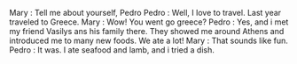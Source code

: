 Mary : Tell me about yourself, Pedro
Pedro : Well, I love to travel. Last year traveled to Greece.
Mary : Wow! You went go greece? 
Pedro : Yes, and i met my friend Vasilys ans his family there.
They showed me around Athens and introduced me to many new foods.
We ate a lot!
Mary : That sounds like fun.
Pedro : It was. I ate seafood and lamb, and i tried a dish.
